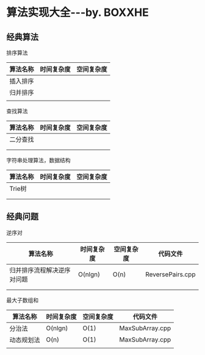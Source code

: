 # 算法实现大全---by. BOXXHE

## 经典算法

排序算法

| 算法名称 | 时间复杂度 | 空间复杂度 |
| -------- | ---------- | ---------- |
| 插入排序 |            |            |
| 归并排序 |            |            |
|          |            |            |

查找算法

| 算法名称 | 时间复杂度 | 空间复杂度 |
| -------- | ---------- | ---------- |
| 二分查找 |            |            |
|          |            |            |
|          |            |            |

字符串处理算法，数据结构

| 算法名称 | 时间复杂度 | 空间复杂度 |
| -------- | ---------- | ---------- |
| Trie树   |            |            |
|          |            |            |
|          |            |            |

## 经典问题

逆序对

| 算法名称                   | 时间复杂度 | 空间复杂度 | 代码文件         |
| -------------------------- | ---------- | ---------- | ---------------- |
| 归并排序流程解决逆序对问题 | O(nlgn)    | O(n)       | ReversePairs.cpp |
|                            |            |            |                  |
|                            |            |            |                  |

最大子数组和

| 算法名称   | 时间复杂度 | 空间复杂度 | 代码文件        |
| ---------- | ---------- | ---------- | --------------- |
| 分治法     | O(nlgn)    | O(1)       | MaxSubArray.cpp |
| 动态规划法 | O(n)       | O(1)       | MaxSubArray.cpp |
|            |            |            |                 |
